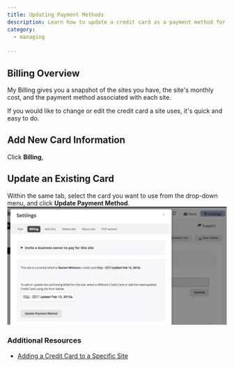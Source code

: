 ```yaml
---
title: Updating Payment Methods
description: Learn how to update a credit card as a payment method for your site.
category:
  - managing

---
```


## Billing Overview
My Billing gives you a snapshot of the sites you have, the site's monthly cost, and the payment method associated with each site.

If you would like to change or edit the credit card a site uses, it's quick and easy to do.


## Add New Card Information

Click **Billing**,

##

## Update an Existing Card

Within the same tab, select the card you want to use from the drop-down menu, and click **Update Payment Method**.
![Update card overview](/source/docs/assets/images/update-card-dashboard.png)


### Additional Resources

- [Adding a Credit Card to a Specific Site](/docs/articles/sites/settings/add-a-credit-card-to-a-site#add-a-credit-card-to-a-specific-site)
